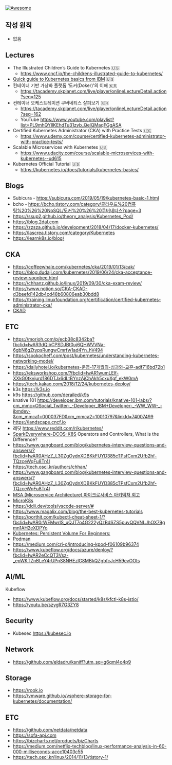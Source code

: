[![Awesome](https://awesome.re/badge.svg)](https://awesome.re)

작성 원칙
----
 * 없음

Lectures
----
* The Illustrated Children’s Guide to Kubernetes 🇺🇸
  * https://www.cncf.io/the-childrens-illustrated-guide-to-kubernetes/
* [Quick guide to Kubernetes basics from IBM](https://www.ibm.com/cloud/learn/kubernetes) 🇺🇸
* 컨테이너 기반 가상화 플랫폼 ‘도커(Doker)’의 이해 🇰🇷
  * https://tacademy.skplanet.com/live/player/onlineLectureDetail.action?seq=125
* 컨테이너 오케스트레이션 쿠버네티스 살펴보기 🇰🇷
  * https://tacademy.skplanet.com/live/player/onlineLectureDetail.action?seq=162 
  * YouTube https://www.youtube.com/playlist?list=PL9mhQYIlKEhdTu31zyb_QelQMaqFGgASA 
* Certified Kubernetes Administrator (CKA) with Practice Tests 🇺🇸
  * https://www.udemy.com/course/certified-kubernetes-administrator-with-practice-tests/ 
* Scalable Microservices with Kubernetes 🇺🇸
  * https://www.udacity.com/course/scalable-microservices-with-kubernetes--ud615
* Kubernetes Official Tutorial 🇺🇸
  * https://kubernetes.io/docs/tutorials/kubernetes-basics/

Blogs
----
* Subicura - https://subicura.com/2019/05/19/kubernetes-basic-1.html
* bcho - https://bcho.tistory.com/category/클라우드%20컴퓨팅%20%26%20NoSQL/도커%20%26%20쿠버네티스?page=3
* https://ssup2.github.io/theory_analysis/Kubernetes_Pod/
* https://blog.2dal.com
* https://zzsza.github.io/development/2018/04/17/docker-kubernetes/
* https://lascrea.tistory.com/category/Kubernetes
* https://learnk8s.io/blog/

CKA
----
  * https://coffeewhale.com/kubernetes/cka/2019/01/13/cak/
  * https://blog.dudaji.com/kubernetes/2019/06/24/cka-acceptance-review-soonbee.html
  * https://chhanz.github.io/linux/2019/09/30/cka-exam-review/
  * https://www.notion.so/CKA-CKAD-d3beefd142db4cd48b60806eab30bdd8
  * https://training.linuxfoundation.org/certification/certified-kubernetes-administrator-cka/
  * [CKAD](https://github.com/dgkanatsios/CKAD-exercises)

ETC
----
 * https://morioh.com/p/ecb38c8342ba?fbclid=IwAR3dQibCPSDJBt0uj6QHWVVNa-6gbN6gZtypsRungwCmrfw1ad4Yn_hV494
 * https://sookocheff.com/post/kubernetes/understanding-kubernetes-networking-model/
 * https://dailyhotel.io/kubernetes-운영-17개월의-성과와-교훈-adf716bd72b1 
 * https://eksworkshop.com/?fbclid=IwAR1wumLElf-XXkG0tkvjurd186DTJx6dLtBYnzAjChAkh5cxuXgf_ekW0mA
 * https://tech.kakao.com/2018/12/24/kubernetes-deploy/
 * k3s https://k3s.io
 * k9s https://github.com/derailed/k9s
 * knative 101 https://developer.ibm.com/tutorials/knative-101-labs/?cm_mmc=OSocial_Twitter-_-Developer_IBM+Developer-_-WW_WW-_-ibmdev-&cm_mmca1=000037FD&cm_mmca2=10010797&linkId=74007499
 * https://landscape.cncf.io
 * 레딧 https://www.reddit.com/r/kubernetes/
 * [SparkEverywhere-DCOS-K8S](https://github.com/minyk/presentations/blob/master/The-Next-Revolution-Day-2019-10-08/SparkEverywhere-DCOS-K8S.pdf?fbclid=IwAR1jnVFltrjovWN-roGtJwJsbykxqOFYOmB88jOurDiMNiZnQ0ZKy600cJI)
Operators and Controllers, What is the Difference?
 * https://www.gangboard.com/blog/kubernetes-interview-questions-and-answers/?fbclid=IwAR0AHzZ_L30ZgOydnXDBKkFUYD385cTPsfCxm2Ufb2hf-TQzceWqFu8Tr4I
 * https://tech.osci.kr/authors/chhan/
 * https://www.gangboard.com/blog/kubernetes-interview-questions-and-answers/?fbclid=IwAR0AHzZ_L30ZgOydnXDBKkFUYD385cTPsfCxm2Ufb2hf-TQzceWqFu8Tr4I
 * [MSA (Microservice Architecture) 마이크로서비스 아키텍처 회고](https://bebong.tistory.com/m/entry/MSA-Microservice-Architecture-마이크로서비스-아키텍처-회고?utm_source=gaer)
 * [MicroK8s](https://microk8s.io)
 * https://ddii.dev/tools/vscode-server/#
 * https://www.magalix.com/blog/the-best-kubernetes-tutorials
 * https://porthit.com/kubectl-cheat-sheet-1/?fbclid=IwAR0rWEMwrlS_uQJT7o4G222yQzBdSZS5puvQQVNLJhOX79gmn1AH2eXDPYo
 * [Kubernetes: Persistent Volume For Beginners:](https://medium.com/@muneeburrehman2610/kubernetes-persistent-volume-for-beginners-a13cbe5bdeea)
 * [Podman](https://medium.com/@ganeshmani009/replacing-docker-with-podman-power-of-podman-cloudnweb-23cfb7541538)
 * https://medium.com/cri-o/introducing-kpod-f06109b96374
 * https://www.kubeflow.org/docs/azure/deploy/?fbclid=IwAR2eCcQT3Vsz-_epWKTZnBLeY4rUPpS8NHEzlG8MBkQZgbfcJcH59evOOts

AI/ML
----
Kubeflow
 * https://www.kubeflow.org/docs/started/k8s/kfctl-k8s-istio/
 * https://youtu.be/szygR7G3ZY8

Security
----
 * Kubesec https://kubesec.io
 
Network
----
 * https://github.com/eldadru/ksniff?utm_sq=g6qml4o4p9

Storage
----
 * https://rook.io
 * https://vmware.github.io/vsphere-storage-for-kubernetes/documentation/

ETC
----
 * https://github.com/netdata/netdata
 * https://sofa-api.com
 * https://bizcharts.net/products/bizCharts
 * https://medium.com/netflix-techblog/linux-performance-analysis-in-60-000-milliseconds-accc10403c55
 * https://tech.osci.kr/linux/2014/11/13/tistory-1/
